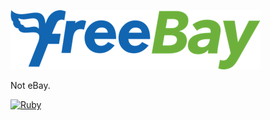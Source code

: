 ![FreeBay Logo](https://github.com/fac/freebay/blob/main/app/assets/images/freeBay-logo.png)

Not eBay.

[![Ruby](https://github.com/fac/freebay/actions/workflows/ruby.yml/badge.svg)](https://github.com/fac/freebay/actions/workflows/ruby.yml)
